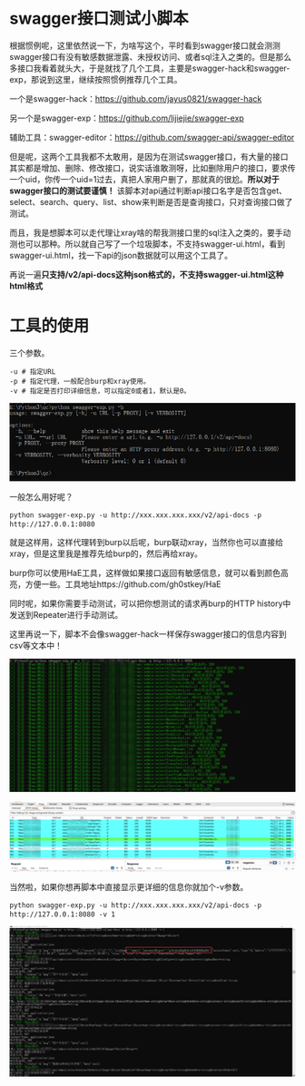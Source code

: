 # swagger接口测试小脚本

根据惯例呢，这里依然说一下，为啥写这个，平时看到swagger接口就会测测swagger接口有没有敏感数据泄露、未授权访问、或者sql注入之类的。但是那么多接口我看着就头大，于是就找了几个工具，主要是swagger-hack和swagger-exp，那说到这里，继续按照惯例推荐几个工具。

一个是swagger-hack：https://github.com/jayus0821/swagger-hack

另一个是swagger-exp：https://github.com/lijiejie/swagger-exp

辅助工具：swagger-editor：https://github.com/swagger-api/swagger-editor

但是呢，这两个工具我都不太敢用，是因为在测试swagger接口，有大量的接口其实都是增加、删除、修改接口，说实话谁敢测呀，比如删除用户的接口，要求传一个uid，你传一个uid=1过去，真把人家用户删了，那就真的很尬。**所以对于swagger接口的测试要谨慎！** 该脚本对api通过判断api接口名字是否包含get、select、search、query、list、show来判断是否是查询接口，只对查询接口做了测试。

而且，我是想脚本可以走代理让xray啥的帮我测接口里的sql注入之类的，要手动测也可以那种。所以就自己写了一个垃圾脚本，不支持swagger-ui.html，看到swagger-ui.html，找一下api的json数据就可以用这个工具了。

再说一遍**只支持/v2/api-docs这种json格式的，不支持swagger-ui.html这种html格式**

# 工具的使用

三个参数。

```
-u # 指定URL
-p # 指定代理，一般配合burp和xray使用。
-v # 指定是否打印详细信息，可以指定0或者1，默认是0。
```

![1680165500901](images/1680165500901.png)

一般怎么用好呢？

```
python swagger-exp.py -u http://xxx.xxx.xxx.xxx/v2/api-docs -p http://127.0.0.1:8080
```

就是这样用，这样代理转到burp以后呢，burp联动xray，当然你也可以直接给xray，但是这里我是推荐先给burp的，然后再给xray。

burp你可以使用HaE工具，这样做如果接口返回有敏感信息，就可以看到颜色高亮，方便一些。工具地址https://github.com/gh0stkey/HaE

同时呢，如果你需要手动测试，可以把你想测试的请求再burp的HTTP history中发送到Repeater进行手动测试。

这里再说一下，脚本不会像swagger-hack一样保存swagger接口的信息内容到csv等文本中！

![1680164449597](images/1680164449597.png)

![1680165825426](images/1680165825426.png)



当然啦，如果你想再脚本中直接显示更详细的信息你就加个-v参数。

```
python swagger-exp.py -u http://xxx.xxx.xxx.xxx/v2/api-docs -p http://127.0.0.1:8080 -v 1
```

![1680164361337](images/1680164361337.png)
